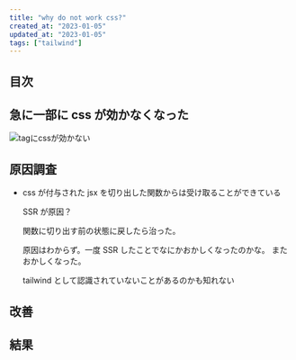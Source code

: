 ```yaml
---
title: "why do not work css?"
created_at: "2023-01-05"
updated_at: "2023-01-05"
tags: ["tailwind"]
---
```


## 目次

## 急に一部に css が効かなくなった

![tagにcssが効かない](/assets/posts/notcss.png)

## 原因調査

- css が付与された jsx を切り出した関数からは受け取ることができている

  SSR が原因？

  関数に切り出す前の状態に戻したら治った。

  原因はわからず。一度 SSR したことでなにかおかしくなったのかな。
  またおかしくなった。

  tailwind として認識されていないことがあるのかも知れない

## 改善

## 結果
